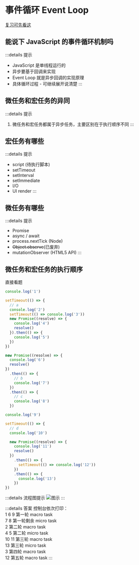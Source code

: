 # 事件循环 Event Loop

[复习可先看这](../../%E7%9B%B4%E5%87%BB%E6%A6%82%E5%BF%B5/02js/s_js_1-%E4%BA%8B%E4%BB%B6%E5%BE%AA%E7%8E%AF.md)

## 能说下 JavaScript 的事件循环机制吗

:::details 提示

- JavaScript 是单线程运行的
- 异步要基于回调来实现
- Event Loop 就是异步回调的实现原理
- 具体循环过程 - 可继续展开说清楚
  :::

## 微任务和宏任务的异同

:::details 提示

1. 微任务和宏任务都属于异步任务，主要区别在于执行顺序不同
   :::

## 宏任务有哪些

:::details 提示

- script (待执行脚本)
- setTimeout
- setInterval
- setImmediate
- I/O
- UI render
  :::

## 微任务有哪些

:::details 提示

- Promise
- async / await
- process.nextTick (Node)
- ~~Object.observe~~(已废弃)
- mutationObserver (HTML5 API)
  :::

## 微任务和宏任务的执行顺序

直接看题

```js
console.log('1')

setTimeout(() => {
  // a
  console.log('2')
  setTimeout(() => console.log('3'))
  new Promise((resolve) => {
    console.log('4')
    resolve()
  }).then(() => {
    console.log('5')
  })
})

new Promise((resolve) => {
  console.log('6')
  resolve()
})
  .then(() => {
    // b
    console.log('7')
  })
  .then(() => {
    // c
    console.log('8')
  })

console.log('9')

setTimeout(() => {
  // d
  console.log('10')

  new Promise((resolve) => {
    console.log('11')
    resolve()
  })
    .then(() => {
      setTimeout(() => console.log('12'))
    })
    .then(() => {
      console.log('13')
    })
})
```

:::details 流程图提示
<Image src="/02js/micro_macro.png" alt="图示" :inline="false"/>
:::

:::details 答案
控制台依次打印：<br>
1 6 9 第一轮 macro task <br>
7 8 第一轮剩余 micro task <br>
2 第二轮 macro task <br>
4 5 第二轮 micro task <br>
10 11 第三轮 macro task <br>
13 第三轮 micro task <br>
3 第四轮 macro task <br>
12 第五轮 macro task
:::
